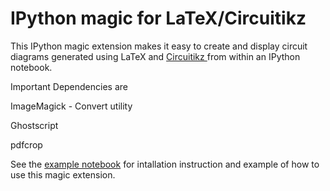IPython magic for LaTeX/Circuitikz
==================================

This IPython magic extension makes it easy to create and display circuit
diagrams generated using LaTeX and 
[Circuitikz ](http://www.ctan.org/pkg/circuitikz) 
from within an IPython notebook.

Important Dependencies are 

ImageMagick - Convert utility

Ghostscript

pdfcrop

See the
[example notebook](http://nbviewer.jupyter.org/github/mopfeil/ipython-circuitikz/blob/master/Circuitikz-examples.ipynb)
for intallation instruction and example of how to use this magic extension.


